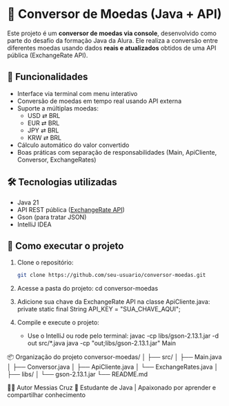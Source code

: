 # 💱 Conversor de Moedas (Java + API)

Este projeto é um **conversor de moedas via console**, desenvolvido como parte do desafio da formação Java da Alura. Ele realiza a conversão entre diferentes moedas usando dados **reais e atualizados** obtidos de uma API pública (ExchangeRate API).

## 🚀 Funcionalidades

- Interface via terminal com menu interativo
- Conversão de moedas em tempo real usando API externa
- Suporte a múltiplas moedas:
  - USD ⇄ BRL
  - EUR ⇄ BRL
  - JPY ⇄ BRL
  - KRW ⇄ BRL
- Cálculo automático do valor convertido
- Boas práticas com separação de responsabilidades (Main, ApiCliente, Conversor, ExchangeRates)

## 🛠 Tecnologias utilizadas

- Java 21
- API REST pública ([ExchangeRate API](https://www.exchangerate-api.com/))
- Gson (para tratar JSON)
- IntelliJ IDEA

## 🔧 Como executar o projeto

1. Clone o repositório:
   ```bash
   git clone https://github.com/seu-usuario/conversor-moedas.git

2. Acesse a pasta do projeto:
   cd conversor-moedas

3. Adicione sua chave da ExchangeRate API na classe ApiCliente.java:
   private static final String API_KEY = "SUA_CHAVE_AQUI";

4. Compile e execute o projeto:
   * Use o IntelliJ ou rode pelo terminal:
   javac -cp libs/gson-2.13.1.jar -d out src/*.java
   java -cp "out;libs/gson-2.13.1.jar" Main

📦 Organização do projeto
   conversor-moedas/
│
├── src/
│   ├── Main.java
│   ├── Conversor.java
│   ├── ApiCliente.java
│   └── ExchangeRates.java
│
├── libs/
│   └── gson-2.13.1.jar
└── README.md

🙋‍♂️ Autor
Messias Cruz
🚀 Estudante de Java | Apaixonado por aprender e compartilhar conhecimento

   


